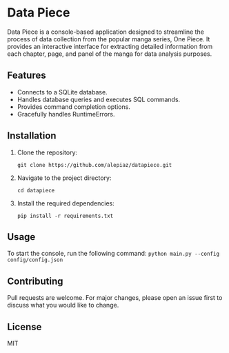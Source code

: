 # Data Piece

Data Piece is a console-based application designed to streamline the process of data collection from the popular manga series, One Piece. It provides an interactive interface for extracting detailed information from each chapter, page, and panel of the manga for data analysis purposes.

## Features

- Connects to a SQLite database.
- Handles database queries and executes SQL commands.
- Provides command completion options.
- Gracefully handles RuntimeErrors.

## Installation

1. Clone the repository:
    ```
    git clone https://github.com/alepiaz/datapiece.git
    ```
2. Navigate to the project directory:
    ```
    cd datapiece
    ```
3. Install the required dependencies:
    ```
    pip install -r requirements.txt
    ```

## Usage

To start the console, run the following command:
`python main.py --config config/config.json`

## Contributing

Pull requests are welcome. For major changes, please open an issue first to discuss what you would like to change.

## License

MIT


